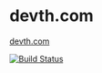# devth.com

[devth.com](https://devth.com)

[![Build Status](https://travis-ci.org/devth/devth.github.com.svg?branch=master)](https://travis-ci.org/devth/devth.github.com)
